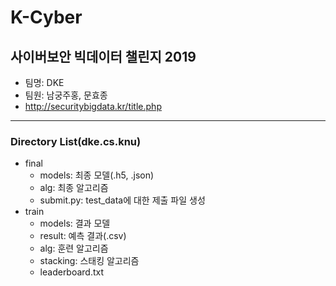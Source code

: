 # K-Cyber #
 

사이버보안 빅데이터 챌린지 2019
-------------


- 팀명: DKE
- 팀원: 남궁주홍, 문효종
- http://securitybigdata.kr/title.php
 
 
----------
### Directory List(dke.cs.knu)


- final
    - models: 최종 모델(.h5, .json)
    - alg: 최종 알고리즘
    + submit.py: test_data에 대한 제출 파일 생성
- train
    - models: 결과 모델
    - result: 예측 결과(.csv)
    - alg: 훈련 알고리즘
    - stacking: 스태킹 알고리즘
    - leaderboard.txt
    









